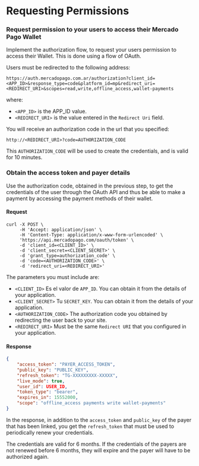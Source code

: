 ﻿---
  indexable: false
---

# Requesting Permissions

### Request permission to your users to access their Mercado Pago Wallet

Implement the authorization flow, to request your users permission to access their Wallet. This is done using a flow of OAuth.

Users must be redirected to the following address:

`https://auth.mercadopago.com.ar/authorization?client_id=<APP_ID>&response_type=code&platform_id=mp&redirect_uri=<REDIRECT_URI>&scopes=read,write,offline_access,wallet-payments`

where:

* `<APP_ID>` is the APP_ID value.
* `<REDIRECT_URI>` is the value entered in the `Redirect Uri` field.

You will receive an authorization code in the url that you specified: 

`http://<REDIRECT_URI>?code=AUTHORIZATION_CODE`

This `AUTHORIZATION_CODE` will be used to create the credentials, and is valid for 10 minutes.

### Obtain the access token and payer details

Use the authorization code, obtained in the previous step, to get the credentials of the user through the OAuth API and thus be able to make a payment by accessing the payment methods of their wallet.

#### Request
```curl
curl -X POST \
     -H 'Accept: application/json' \
     -H 'Content-Type: application/x-www-form-urlencoded' \
     'https://api.mercadopago.com/oauth/token' \
     -d 'client_id=<CLIENT_ID>' \
     -d 'client_secret=<CLIENT_SECRET>' \
     -d 'grant_type=authorization_code' \
     -d 'code=<AUTHORIZATION_CODE>' \
     -d 'redirect_uri=<REDIRECT_URI>'
```

The parameters you must include are:

* `<CLIENT_ID>` Es el valor de `APP_ID`. You can obtain it from the details of your application.
* `<CLIENT_SECRET>` Tu `SECRET_KEY`. You can obtain it from the details of your application.
* `<AUTHORIZATION_CODE>` The authorization code you obtained by redirecting the user back to your site.
* `<REDIRECT_URI>` Must be the same `Redirect URI` that you configured in your application.

#### Response
```json
{
    "access_token": "PAYER_ACCESS_TOKEN",
    "public_key": "PUBLIC_KEY",
    "refresh_token": "TG-XXXXXXXXX-XXXXX",
    "live_mode": true,
    "user_id": USER_ID,
    "token_type": "bearer",
    "expires_in": 15552000,
    "scope": "offline_access payments write wallet-payments"
}
```

In the response, in addition to the `access_token` and `public_key` of the payer that has been linked, you get the `refresh_token` that must be used to periodically renew your credentials.

The credentials are valid for 6 months. If the credentials of the payers are not renewed before 6 months, they will expire and the payer will have to be authorized again.
